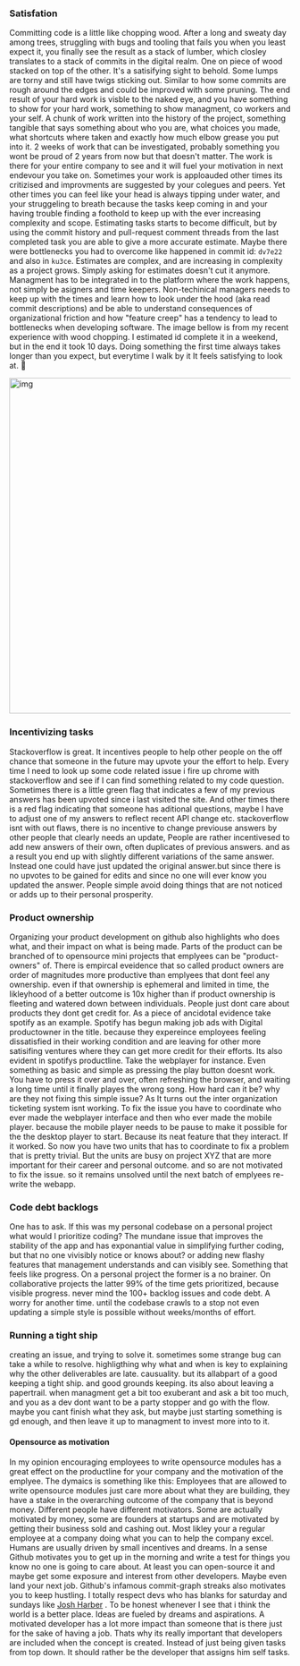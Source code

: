 ### Satisfation
Committing code is a little like chopping wood. After a long and sweaty day among trees, struggling with bugs and tooling that fails you when you least expect it, you finally see the result as a stack of lumber, which closley translates to a stack of commits in the digital realm. One on piece of wood stacked on top of the other. It's a satisifying sight to behold. Some lumps are torny and still have twigs sticking out. Similar to how some commits are rough around the edges and could be improved with some pruning. The end result of your hard work is visble to the naked eye, and you have something to show for your hard work, something to show managment, co workers and your self. A chunk of work written into the history of the project, something tangible that says something about who you are, what choices you made, what shortcuts where taken and exactly how much elbow grease you put into it. 2 weeks of work that can be investigated, probably something you wont be proud of 2 years from now but that doesn't matter. The work is there for your entire company to see and it will fuel your motivation in next endevour you take on. Sometimes your work is apploauded other times its critizised and improvments are suggested by your colegues and peers. Yet other times you can feel like your head is always tipping under water, and your struggeling to breath because the tasks keep coming in and your having trouble finding a foothold to keep up with the ever increasing complexity and scope. Estimating tasks starts to become difficult, but by using the commit history and pull-request comment threads from the last completed task you are able to give a more accurate estimate. Maybe there were bottlenecks you had to overcome like happened in commit id: `dv7e22` and also in `ku3ce`. Estimates are complex, and are increasing in complexity as a project grows. Simply asking for estimates doesn't cut it anymore. Managment has to be integrated in to the platform where the work happens, not simply be asigners and time keepers. Non-techinical managers needs to keep up with the times and learn how to look under the hood (aka read commit descriptions) and be able to understand consequences of organizational friction and how "feature creep" has a tendency to lead to bottlenecks when developing software. The image bellow is from my recent experience with wood chopping. I estimated id complete it in a weekend, but in the end it took 10 days. Doing something the first time always takes longer than you expect, but everytime I walk by it It feels satisfying to look at. 💪 

<img width="600" alt="img" src="Screen Shot 2018-07-10 at 16.31.53.png">


### Incentivizing tasks
Stackoverflow is great. It incentives people to help other people on the off chance that someone in the future may upvote your the effort to help. Every time I need to look up some code related issue i fire up chrome with stackoverflow and see if I can find something related to my code question. Sometimes there is a little green flag that indicates a few of my previous answers has been upvoted since i last visited the site. And other times there is a red flag indicating that someone has aditional questions, maybe I have to adjust one of my answers to reflect recent API change etc. stackoverflow isnt with out flaws, there is no incentive to change previouse answers by other people that clearly needs an update, People are rather incentivesed to add new answers of their own, often duplicates of previous answers. and as a result you end up with slightly different variations of the same answer. Instead one could have just updated the original answer.but since there is no upvotes to be gained for edits and since no one will ever know you updated the answer. People simple avoid doing things that are not noticed or adds up to their personal prosperity. 

### Product ownership
Organizing your product development on github also highlights who does what, and their impact on what is being made. Parts of the product can be branched of to opensource mini projects that emplyees can be "product-owners" of. There is empircal eveidence that so called product owners are order of magnitudes more productive than emplyees that dont feel any ownership. even if that ownership is ephemeral and limited in time, the likleyhood of a better outcome is 10x higher than if product ownership is fleeting and watered down between individuals. People just dont care about products they dont get credit for. As a piece of ancidotal evidence take spotify as an example. Spotify has begun making job ads with Digital productowner in the title. because they expereince employees feeling dissatisfied in their working condition and are leaving for other more satisifing ventures where they can get more credit for their efforts. Its also evident in spotifys productline. Take the webplayer for instance. Even something as basic and simple as pressing the play button doesnt work. You have to press it over and over, often refreshing the browser, and waiting a long time until it finally playes the wrong song. How hard can it be? why are they not fixing this simple issue? As It turns out the inter organization ticketing system isnt working. To fix the issue you have to coordinate who ever made the webplayer interface and then who ever made the mobile player. because the mobile player needs to be pause to make it possible for the the desktop player to start. Because its neat feature that they interact. If it worked. So now you have two units that has to coordinate to fix a problem that is pretty trivial. But the units are busy on project XYZ that are more important for their career and personal outcome. and so are not motivated to fix the issue. so it remains unsolved until the next batch of emplyees re-write the webapp. 

### Code debt backlogs
One has to ask. If this was my personal codebase on a personal project what would I prioritize coding? The mundane issue that improves the stability of the app and has exponantial value in simplifying further coding, but that no one vivisibly notice or knows about? or adding new flashy features that management understands and can visibly see. Something that feels like progress. On a personal project the former is a no brainer. On collaborative projects the latter 99% of the time gets prioritized, because visible progress. never mind the 100+ backlog issues and code debt. A worry for another time. until the codebase crawls to a stop not even updating a simple style is possible without weeks/months of effort. 


### Running a tight ship
creating an issue, and trying to solve it. sometimes some strange bug can take a while to resolve. highligthing why what and when is key to explaining why the other deliverables are late. causuality. but its allabpart of a good keeping a tight ship. and good grounds keeping. its also about leaving  a papertrail. when managment get a bit too exuberant and ask a bit too much, and you as a dev dont want to be a party stopper and go with the flow. maybe you cant finish what they ask, but maybe just starting something is gd enough, and then leave it up to managment to invest more into to it. 


#### Opensource as motivation
In my opinion encouraging employees to write opensource modules has a great effect on the productline for your company and the motivation of the emplyee. The dymaics is something like this: Employees that are allowed to write opensource modules just care more about what they are building, they have a stake in the overarching outcome of the company that is beyond money. Different people have different motivators. Some are actually motivated by money, some are founders at startups and are motivated by getting their business sold and cashing out. Most likley your a regular employee at a company doing what you can to help the company excel. Humans are usually driven by small incentives and dreams. In a sense Github motivates you to get up in the morning and write a test for things you know no one is going to care about. At least you can open-source it and maybe get some exposure and interest from other developers. Maybe even land your next job. Github's infamous commit-graph streaks also motivates you to keep hustling. I totally respect devs who has blanks for saturday and sundays like [Josh Harber](https://github.com/joshaber) . To be honest whenever I see that i think the world is a better place. Ideas are fueled by dreams and aspirations. A motivated developer has a lot more impact than someone that is there just for the sake of having a job. Thats why its really important that developers are included when the concept is created. Instead of just being given tasks from top down. It should rather be the developer that assigns him self tasks.



